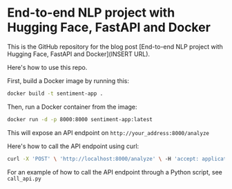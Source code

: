 # End-to-end NLP project with Hugging Face, FastAPI and Docker
This is the GitHub repository for the blog post [End-to-end NLP project with Hugging Face, FastAPI and Docker](INSERT URL).

Here's how to use this repo. 

First, build a Docker image by running this:
```bash
docker build -t sentiment-app .
```

Then, run a Docker container from the image:
```bash
docker run -d -p 8000:8000 sentiment-app:latest
```

This will expose an API endpoint on `http://your_address:8000/analyze`

Here's how to call the API endpoint using curl:

```bash
curl -X 'POST' \ 'http://localhost:8000/analyze' \ -H 'accept: application/json' \ -H 'Content-Type: application/json' \ -d '{ "input_string": "This tutorial is very useful" }'
```

For an example of how to call the API endpoint through a Python script, see `call_api.py`